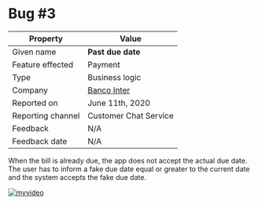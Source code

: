 # Bug #3

| Property | Value |
|---|---|
| Given name | **Past due date** |
| Feature effected | Payment |
| Type | Business logic |
| Company | [Banco Inter](https://www.bancointer.com.br/) |
| Reported on | June 11th, 2020 |
| Reporting channel | Customer Chat Service |
| Feedback | N/A |
| Feedback date | N/A |

When the bill is already due, the app does not accept the actual due date. The user has to inform a fake due date equal or greater to the current date and the system accepts the fake due date.

[![myvideo](https://img.youtube.com/vi/3X4LY5K9ueY/hqdefault.jpg)](https://youtu.be/3X4LY5K9ueY)
